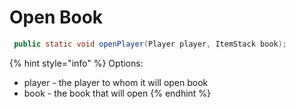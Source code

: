 # Open Book



```java
 public static void openPlayer(Player player, ItemStack book);
```



{% hint style="info" %}
&#x20;Options:

* &#x20;player - the player to whom it will open book
* book - the book that will open
{% endhint %}
